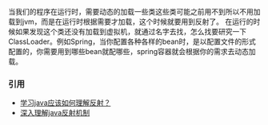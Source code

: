 当我们的程序在运行时，需要动态的加载一些类这些类可能之前用不到所以不用加载到jvm，而是在运行时根据需要才加载，这个时候就要用到反射了。
在运行的时候如果发现这个类还没有加载到虚拟机，就通过名字去找，怎么找要研究一下 ClassLoader。例如Spring，当你配置各种各样的bean时，是以配置文件的形式配置的，你需要用到哪些bean就配哪些，spring容器就会根据你的需求去动态加载。


### 引用
* [学习java应该如何理解反射？](https://www.zhihu.com/question/24304289)
* [深入理解java反射机制](https://blog.csdn.net/u012585964/article/details/52011138)
